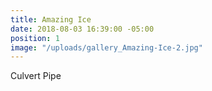 ```yaml
---
title: Amazing Ice
date: 2018-08-03 16:39:00 -05:00
position: 1
image: "/uploads/gallery_Amazing-Ice-2.jpg"
---
```


Culvert Pipe